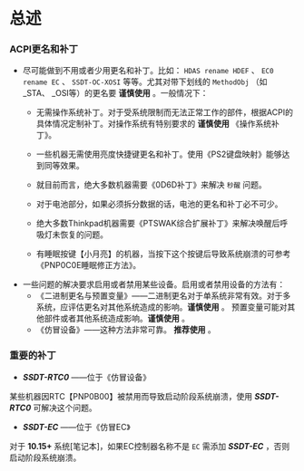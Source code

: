 # 总述

### ACPI更名和补丁

- 尽可能做到不用或者少用更名和补丁。比如： `HDAS rename HDEF` 、 `EC0 rename EC` 、 `SSDT-OC-XOSI` 等等。尤其对带下划线的 `MethodObj` （如 _STA、 _OSI等）的更名要 **谨慎使用** 。一般情况下：
  - 无需操作系统补丁。对于受系统限制而无法正常工作的部件，根据ACPI的具体情况定制补丁。对操作系统有特别要求的 **谨慎使用** 《操作系统补丁》。
  
  - 一些机器无需使用亮度快捷键更名和补丁。使用《PS2键盘映射》能够达到同等效果。
  - 就目前而言，绝大多数机器需要《0D6D补丁》来解决 `秒醒` 问题。
  - 对于电池部分，如果必须拆分数据的话，电池的更名和补丁必不可少。
  - 绝大多数Thinkpad机器需要《PTSWAK综合扩展补丁》来解决唤醒后呼吸灯未恢复的问题。
  - 有睡眠按键【小月亮】的机器，当按下这个按键后导致系统崩溃的可参考《PNP0C0E睡眠修正方法》。
- 一些问题的解决要求启用或者禁用某些设备。启用或者禁用设备的方法有：
  - 《二进制更名与预置变量》——二进制更名对于单系统非常有效。对于多系统，应评估更名对其他系统造成的影响。**谨慎使用** 。 预置变量可能对其他部件或者其他系统造成影响。**谨慎使用** 。
  - 《仿冒设备》——这种方法非常可靠。 **推荐使用** 。

### 重要的补丁

-   ***SSDT-RTC0***  ——位于《仿冒设备》

  某些机器因RTC【PNP0B00】被禁用而导致启动阶段系统崩溃，使用 ***SSDT-RTC0***  可解决这个问题。

-   ***SSDT-EC*** ——位于《仿冒EC》

  对于 **10.15+** 系统[笔记本]，如果EC控制器名称不是 `EC` 需添加 ***SSDT-EC*** ，否则启动阶段系统崩溃。
  

